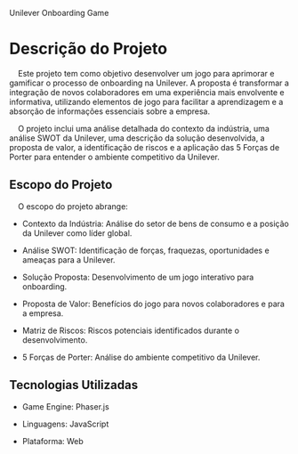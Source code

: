 Unilever Onboarding Game

# Descrição do Projeto

&nbsp;&nbsp;&nbsp;&nbsp;Este projeto tem como objetivo desenvolver um jogo para aprimorar e gamificar o processo de onboarding na Unilever. A proposta é transformar a integração de novos colaboradores em uma experiência mais envolvente e informativa, utilizando elementos de jogo para facilitar a aprendizagem e a absorção de informações essenciais sobre a empresa.

&nbsp;&nbsp;&nbsp;&nbsp;O projeto inclui uma análise detalhada do contexto da indústria, uma análise SWOT da Unilever, uma descrição da solução desenvolvida, a proposta de valor, a identificação de riscos e a aplicação das 5 Forças de Porter para entender o ambiente competitivo da Unilever.

## Escopo do Projeto

&nbsp;&nbsp;&nbsp;&nbsp;O escopo do projeto abrange:

- Contexto da Indústria: Análise do setor de bens de consumo e a posição da Unilever como líder global.

- Análise SWOT: Identificação de forças, fraquezas, oportunidades e ameaças para a Unilever.

- Solução Proposta: Desenvolvimento de um jogo interativo para onboarding.

- Proposta de Valor: Benefícios do jogo para novos colaboradores e para a empresa.

- Matriz de Riscos: Riscos potenciais identificados durante o desenvolvimento.

- 5 Forças de Porter: Análise do ambiente competitivo da Unilever.

## Tecnologias Utilizadas

- Game Engine: Phaser.js

- Linguagens: JavaScript

- Plataforma: Web

